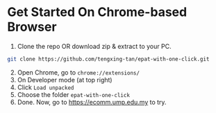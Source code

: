 # Get Started On Chrome-based Browser

1. Clone the repo OR download zip & extract to your PC.
```bash
git clone https://github.com/tengxing-tan/epat-with-one-click.git
```
2. Open Chrome, go to `chrome://extensions/`
3. On Developer mode (at top right)
4. Click `Load unpacked`
5. Choose the folder `epat-with-one-click`
6. Done. Now, go to https://ecomm.ump.edu.my to try.
